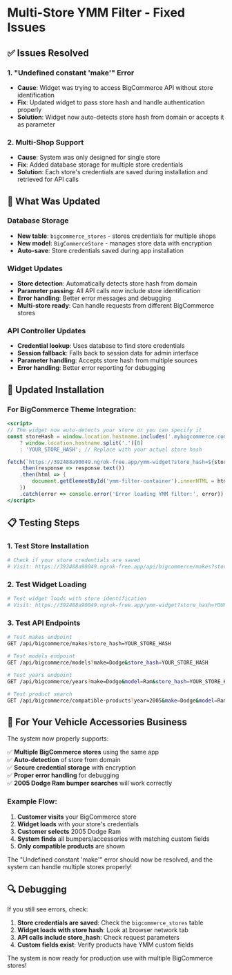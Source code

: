 # Multi-Store YMM Filter - Fixed Issues

## ✅ Issues Resolved

### 1. **"Undefined constant 'make'" Error**
- **Cause**: Widget was trying to access BigCommerce API without store identification
- **Fix**: Updated widget to pass store hash and handle authentication properly
- **Solution**: Widget now auto-detects store hash from domain or accepts it as parameter

### 2. **Multi-Shop Support**
- **Cause**: System was only designed for single store
- **Fix**: Added database storage for multiple store credentials
- **Solution**: Each store's credentials are saved during installation and retrieved for API calls

## 🔧 What Was Updated

### Database Storage
- **New table**: `bigcommerce_stores` - stores credentials for multiple shops
- **New model**: `BigCommerceStore` - manages store data with encryption
- **Auto-save**: Store credentials saved during app installation

### Widget Updates
- **Store detection**: Automatically detects store hash from domain
- **Parameter passing**: All API calls now include store identification
- **Error handling**: Better error messages and debugging
- **Multi-store ready**: Can handle requests from different BigCommerce stores

### API Controller Updates
- **Credential lookup**: Uses database to find store credentials
- **Session fallback**: Falls back to session data for admin interface
- **Parameter handling**: Accepts store hash from multiple sources
- **Error handling**: Better error reporting for debugging

## 🚀 Updated Installation

### For BigCommerce Theme Integration:

```handlebars
<script>
// The widget now auto-detects your store or you can specify it
const storeHash = window.location.hostname.includes('.mybigcommerce.com') 
    ? window.location.hostname.split('.')[0] 
    : 'YOUR_STORE_HASH'; // Replace with your actual store hash

fetch(`https://392488a90049.ngrok-free.app/ymm-widget?store_hash=${storeHash}`)
    .then(response => response.text())
    .then(html => {
        document.getElementById('ymm-filter-container').innerHTML = html;
    })
    .catch(error => console.error('Error loading YMM filter:', error));
</script>
```

## 📋 Testing Steps

### 1. **Test Store Installation**
```bash
# Check if your store credentials are saved
# Visit: https://392488a90049.ngrok-free.app/api/bigcommerce/makes?store_hash=YOUR_STORE_HASH
```

### 2. **Test Widget Loading**
```bash
# Test widget loads with store identification
# Visit: https://392488a90049.ngrok-free.app/ymm-widget?store_hash=YOUR_STORE_HASH
```

### 3. **Test API Endpoints**
```bash
# Test makes endpoint
GET /api/bigcommerce/makes?store_hash=YOUR_STORE_HASH

# Test models endpoint  
GET /api/bigcommerce/models?make=Dodge&store_hash=YOUR_STORE_HASH

# Test years endpoint
GET /api/bigcommerce/years?make=Dodge&model=Ram&store_hash=YOUR_STORE_HASH

# Test product search
GET /api/bigcommerce/compatible-products?year=2005&make=Dodge&model=Ram&store_hash=YOUR_STORE_HASH
```

## 🎯 For Your Vehicle Accessories Business

The system now properly supports:

✅ **Multiple BigCommerce stores** using the same app  
✅ **Auto-detection** of store from domain  
✅ **Secure credential storage** with encryption  
✅ **Proper error handling** for debugging  
✅ **2005 Dodge Ram bumper searches** will work correctly  

### Example Flow:
1. **Customer visits** your BigCommerce store
2. **Widget loads** with your store's credentials  
3. **Customer selects** 2005 Dodge Ram
4. **System finds** all bumpers/accessories with matching custom fields
5. **Only compatible products** are shown

The "Undefined constant 'make'" error should now be resolved, and the system can handle multiple stores properly!

## 🔍 Debugging

If you still see errors, check:

1. **Store credentials are saved**: Check the `bigcommerce_stores` table
2. **Widget loads with store hash**: Look at browser network tab
3. **API calls include store_hash**: Check request parameters
4. **Custom fields exist**: Verify products have YMM custom fields

The system is now ready for production use with multiple BigCommerce stores!
